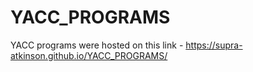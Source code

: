 # YACC_PROGRAMS
YACC programs were hosted on this link - 
https://supra-atkinson.github.io/YACC_PROGRAMS/
